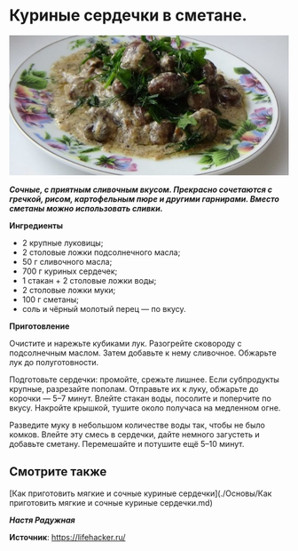 # Куриные сердечки в сметане.

![Как приготовить мягкие и сочные куриные сердечки](/images/Kulinar/Second/myagkie-sochnye-kurinye-serdechki_03.jpg 'Как приготовить мягкие и сочные куриные сердечки')

_**Сочные, с приятным сливочным вкусом. Прекрасно сочетаются с гречкой, рисом, картофельным пюре и другими гарнирами. Вместо сметаны можно использовать сливки.**_

**Ингредиенты**

- 2 крупные луковицы;
- 2 столовые ложки подсолнечного масла;
- 50 г сливочного масла;
- 700 г куриных сердечек;
- 1 стакан + 2 столовые ложки воды;
- 2 столовые ложки муки;
- 100 г сметаны;
- соль и чёрный молотый перец — по вкусу.

**Приготовление**

Очистите и нарежьте кубиками лук. Разогрейте сковороду с подсолнечным маслом. Затем добавьте к нему сливочное. Обжарьте лук до полуготовности.

Подготовьте сердечки: промойте, срежьте лишнее. Если субпродукты крупные, разрезайте пополам. Отправьте их к луку, обжарьте до корочки — 5–7 минут. Влейте стакан воды, посолите и поперчите по вкусу. Накройте крышкой, тушите около получаса на медленном огне.

Разведите муку в небольшом количестве воды так, чтобы не было комков. Влейте эту смесь в сердечки, дайте немного загустеть и добавьте сметану. Перемешайте и потушите ещё 5–10 минут.

## Смотрите также

[Как приготовить мягкие и сочные куриные сердечки](./Основы/Как приготовить мягкие и сочные куриные сердечки.md)

_**Настя Радужная**_

**Источник**: https://lifehacker.ru/
